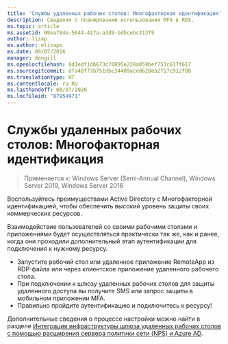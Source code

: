 ```yaml
---
title: 'Службы удаленных рабочих столов: Многофакторная идентификация'
description: Сведения о планировании использования MFA в RDS.
ms.topic: article
ms.assetid: 09ea784e-5644-417a-a3d9-bdbcebc313f9
author: lizap
ms.author: elizapo
ms.date: 09/07/2016
manager: dongill
ms.openlocfilehash: 8d1edf1db673c70895e228a059bef753c617f617
ms.sourcegitcommit: dfa48f77b751dbc34409aced628eb2f17c912f08
ms.translationtype: HT
ms.contentlocale: ru-RU
ms.lasthandoff: 08/07/2020
ms.locfileid: "87954971"
---
```

# <a name="remote-desktop-services---multi-factor-authentication"></a>Службы удаленных рабочих столов: Многофакторная идентификация

>Применяется к: Windows Server (Semi-Annual Channel), Windows Server 2019, Windows Server 2016

Воспользуйтесь преимуществами Active Directory с Многофакторной идентификацией, чтобы обеспечить высокий уровень защиты своих коммерческих ресурсов.

Взаимодействие пользователей со своими рабочими столами и приложениями будет осуществляться практически так же, как и ранее, когда они проходили дополнительный этап аутентификации для подключения к нужному ресурсу.
- Запустите рабочий стол или удаленное приложение RemoteApp из RDP-файла или через клиентское приложение удаленного рабочего стола.
- При подключении к шлюзу удаленных рабочих столов для защиты удаленного доступа вы получите SMS или запрос защиты в мобильном приложении MFA.
- Правильно пройдите аутентификацию и подключитесь к ресурсу!

Дополнительные сведения о процессе настройки можно найти в разделе [Интеграция инфраструктуры шлюза удаленных рабочих столов с помощью расширения сервера политики сети (NPS) и Azure AD](/azure/multi-factor-authentication/nps-extension-remote-desktop-gateway).
